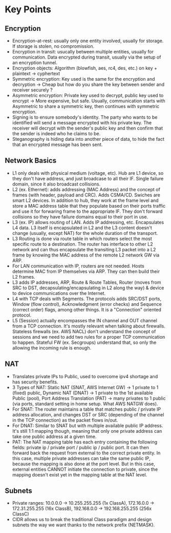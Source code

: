 # Key Points

## Encryption

* Encryption-at-rest: usually only one entity involved, usually for storage. If storage is stolen, no compromission.
* Encryption in transit: usucally between multiple entities, usually for communication. Data encrypted during transit, usually via the setup of an encryption tunnel.
* Encryption objects: Algorithm (blowfish, aes, rc4, des, etc.) on key + plaintext -> cyphertext
* Symmetric encryption: Key used is the same for the encryption and decryption -> Cheap but how do you share the key between sender and receiver securely ?
* Asymmetric encryption: Private key used to decrypt, public key used to encrypt -> More expensive, but safe. Usually, communication starts with Asymmetric to share a symmetric key, then continues with symmetric encryption.
* Signing is to ensure somebody's identity. The party who wants to be identified will send a message encrypted with his private key. The receiver will decrypt with the sender's public key and then confirm that the sender is indeed who he claims to be.
* Steganography is hiding data into another piece of data, to hide the fact that an encrypted message has been sent.

## Network Basics

* L1 only deals with physical medium (voltage, etc). Hub are L1 device, so they don't have address, and just broadcase to all their IF. Single failure domain, since it also broadcast collisions.
* L2 (ex. Ethernet): adds addressing (MAC Address) and the concept of frames (with header, payload and CRC). Adds CSMA/CD. Swiches are smart L2 devices. In addition to hub, they work at the frame level and store a MAC address table that they populate based on their ports traffic and use it for forwaring frame to the appropriate IF. They don't forward collisions so they have failure domains equal to their port in use.
* L3 (ex. IP) allows routing of LAN. Adds IP addressing, etc. Encapsulates L4 data. L3 itself is encapsulated in L2 and the L3 content doesn't change (usually, except NAT) for the whole duration of the transport.
* L3 Routing is done via route table in which routers select the most specific route to a destination. The router has interface to other L2 network and can thus encapsulate the transiting L3 packet into a L2 frame by knowing the MAC address of the remote L2 network GW via ARP.
* For LAN communication with IP, routers are not needed. Hosts determine MAC from IP themselves via ARP. They can then build their L2 frames.
* L3 adds IP addresses, ARP, Route & Route Tables, Router (moves from SRC to DST, decapsulating/encapsulating in L2 along the way) & device to device communications over the Internet.
* L4 with TCP deals with Segments. The protocols adds SRC/DST ports, Window (flow control), Acknowledgment (error checks) and Sequence (correct order) flags, among other things. It is a "Connection" oriented protocol.
* L5 (Session) actually encompasses the IN channel and OUT channel from a TCP connection. It's mostly relevant when talking about firewalls. Stateless firewalls (ex. AWS NACL) don't understand the concept of sessions and we need to add two rules for a proper TCP communication to happen. Stateful FW (ex. Secgroups) understand that, so only the allowing the incoming rule is enough.

## NAT

* Translates private IPs to Public, used to overcome ipv4 shortage and has security benefits.
* 3 Types of NAT: Static NAT (SNAT, AWS Internet GW) -> 1 private to 1 (fixed) public, Dynamic NAT (DNAT) -> 1 private to the 1st available Public (pool), Port Address Translation (PAT) -> many privates to 1 public (via ports, standard setting in home setup. What AWS NATGW does).
* For SNAT: The router maintains a table that matches public / private IP address allocation, and changes DST or SRC (depending of the channel in the TCP connection) as the packet flows in/out.
* For DNAT: Similar to SNAT but with multiple available public IP address. It's still 1:1 mapping though, meaning that only one private address can take one public address at a given time.
* PAT: The NAT mapping table has each entry containing the following fields: private ip / private port / public ip / public port. It can then forward back the request from external to the correct private entity. In this case, multiple private addresses can take the same public IP, because the mapping is also done at the port level. But in this case, external entities CANNOT initiate the connection to private, since the mapping doesn't exist yet in the mapping table at the NAT level.

## Subnets

* Private ranges: 10.0.0.0 -> 10.255.255.255 (1x ClassA), 172.16.0.0 -> 172.31.255.255 (16x ClassB), 192.168.0.0 -> 192.168.255.255 (256x ClassC)
* CIDR allows us to break the traditional Class paradigm and design subnets the way we want thanks to the network prefix (NETMASK).